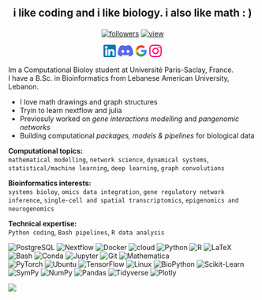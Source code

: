 ## <p align='center'> i like coding and i like biology. i also like math : ) </p>

<p align='center'>
<a href="https://github.com/raysas?tab=followers">
    <img alt="followers" title="Follow me on Github" src="https://custom-icon-badges.demolab.com/github/followers/raysas?color=2f6d94&labelColor=1283a3&style=for-the-badge&logo=person-add&label=Follow&logoColor=white"/></a>
<a href="https://github.com/raysas?tab=repositories">
    <img alt="view" title="viewers count" src="https://img.shields.io/badge/Projects-_?style=for-the-badge&logo=Github&labelColor=8e1247&color=a51554"/></a>
</p>
<p align='center'>
    <a href='https://www.linkedin.com/in/rayane-adam/'><img src='./icons/linkedin%20(1).png' width=25 height=25></a>
    <img src=./icons/discord.png height=25>
    <a href='emailto:rayane.s.adam@gmail.com'><img src=./icons/google.webp width=25 height=25></a>
    <a href='https://instagram.com/rayanewithane'><img src=./icons/instagram-color.svg width=25 height=25></a>
</p>

Im a Computational Bioloy student at Université Paris-Saclay, France.   
I have a B.Sc. in Bioinformatics from Lebanese American University, Lebanon.

* I love math drawings and graph structures
* Tryin to learn nextflow and julia
* Previosuly worked on _gene interactions modelling_ and _pangenomic networks_
* Building computational _packages, models & pipelines_ for biological data

<!-- I like learning new things and discussing ideas with others: -->

**Computational topics:**  
 `mathematical modelling`, `network science`, `dynamical systems`, `statistical/machine learning`,  `deep learning`, `graph convolutions`

**Bioinformatics interests:**  
 `systems bioloy`, `omics data integration`, `gene regulatory network inference`, `single-cell and spatial transcriptomics`, `epigenomics and neurogenomics`  

**Technical expertise:**  
 `Python coding`, `Bash pipelines`, `R data analysis`

![PostgreSQL](https://img.shields.io/badge/PostgreSQL-white?logo=postgresql&logoColor=336791) 
![Nextflow](https://img.shields.io/badge/Nextflow-white?logo=nextflow&logoColor=2C3E50) 
![Docker](https://img.shields.io/badge/Docker-white?logo=docker&logoColor=2496ED) 
![cloud](https://img.shields.io/badge/Cloud-white?logo=google-cloud&logoColor=4285F4)
![Python](https://img.shields.io/badge/Python-white?logo=python&logoColor=3776AB)
![R](https://img.shields.io/badge/R-white?logo=r&logoColor=276DC3)
![LaTeX](https://img.shields.io/badge/LaTeX-white?logo=latex&logoColor=008080)
![Bash](https://img.shields.io/badge/Bash-white?logo=gnubash&logoColor=4EAA25) 
![Conda](https://img.shields.io/badge/Conda-white?logo=anaconda&logoColor=44A833)
![Jupyter](https://img.shields.io/badge/Jupyter-white?logo=jupyter&logoColor=F37626)
![Git](https://img.shields.io/badge/Git-white?logo=git&logoColor=F05032)
![Mathematica](https://img.shields.io/badge/Mathematica-white?logo=wolfram-mathematica&logoColor=DD1100)   
![PyTorch](https://img.shields.io/badge/PyTorch-white?logo=pytorch&logoColor=EE4C2C)
![Ubuntu](https://img.shields.io/badge/Ubuntu-white?logo=ubuntu&logoColor=E95420)
![TensorFlow](https://img.shields.io/badge/TensorFlow-white?logo=tensorflow&logoColor=FF6F00)
![Linux](https://img.shields.io/badge/Linux-white?logo=linux&logoColor=FCC624)
![BioPython](https://img.shields.io/badge/BioPython-white?logo=python&logoColor=yellow)
![Scikit-Learn](https://img.shields.io/badge/Scikit--Learn-white?logo=scikit-learn&logoColor=F7931E)
![SymPy](https://img.shields.io/badge/SymPy-white?logo=sympy&logoColor=3B5526)
![NumPy](https://img.shields.io/badge/NumPy-white?logo=numpy&logoColor=013243) 
![Pandas](https://img.shields.io/badge/Pandas-white?logo=pandas&logoColor=150458) 
![Tidyverse](https://img.shields.io/badge/Tidyverse-white?logo=r&logoColor=276DC3) 
![Plotly](https://img.shields.io/badge/Plotly-white?logo=plotly&logoColor=3F4F75) 





<img src='https://github.com/raysas/markdown_test/blob/main/metrics.plugin.isocalendar.fullyear.svg' width=40%>

<!-- ![test-workflow](https://raw.gi -->